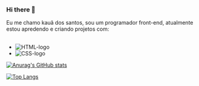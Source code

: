 ### Hi there 👋

Eu me chamo kauã dos santos, sou um programador front-end, atualmente estou apredendo e criando projetos com:
<br>
<br>
- <img src="https://img.shields.io/badge/HTML5-E34F26?style=for-the-badge&logo=html5&logoColor=white" alt="HTML-logo"/>
- <img src="https://img.shields.io/badge/CSS3-1572B6?style=for-the-badge&logo=css3&logoColor=white" alt="CSS-logo" />

[![Anurag's GitHub stats](https://github-readme-stats.vercel.app/api?username=Kauasantsw)](https://github.com/anuraghazra/github-readme-stats)

[![Top Langs](https://github-readme-stats.vercel.app/api/top-langs/?username=Kauasantsw)](https://github.com/anuraghazra/github-readme-stats)

